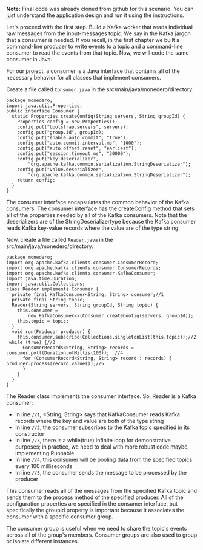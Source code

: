 
**Note:** Final code was already cloned from github for this scenario. You can just understand the application design and run it using the instructions.

Let's proceed with the first step. Build a Kafka worker that reads individual raw messages from the input-messages topic. We say in the Kafka jargon that a consumer is needed. If you recall, in the first chapter we built a command-line producer to write events to a topic and a command-line consumer to read the events from that topic. Now, we will code the same consumer in Java.

For our project, a consumer is a Java interface that contains all of the necessary behavior for all classes that implement consumers.

Create a file called `Consumer.java` in the src/main/java/monedero/directory:

```
package monedero;
import java.util.Properties;
public interface Consumer {
  static Properties createConfig(String servers, String groupId) {
    Properties config = new Properties();
    config.put("bootstrap.servers", servers);
    config.put("group.id", groupId);
    config.put("enable.auto.commit", "true");
    config.put("auto.commit.interval.ms", "1000");
    config.put("auto.offset.reset", "earliest");
    config.put("session.timeout.ms", "30000");
    config.put("key.deserializer",
        "org.apache.kafka.common.serialization.StringDeserializer");
    config.put("value.deserializer",
        "org.apache.kafka.common.serialization.StringDeserializer");
    return config;
  }
}
```

The consumer interface encapsulates the common behavior of the Kafka consumers. The consumer interface has the createConfig method that sets all of the properties needed by all of the Kafka consumers. Note that the deserializers are of the StringDeserializertype because the Kafka consumer reads Kafka key-value records where the value are of the type string.

Now, create a file called `Reader.java` in the src/main/java/monedero/directory:

```
package monedero;
import org.apache.kafka.clients.consumer.ConsumerRecord;
import org.apache.kafka.clients.consumer.ConsumerRecords;
import org.apache.kafka.clients.consumer.KafkaConsumer;
import java.time.Duration;
import java.util.Collections;
class Reader implements Consumer {
  private final KafkaConsumer<String, String> consumer;//1
  private final String topic;
  Reader(String servers, String groupId, String topic) {
    this.consumer =
        new KafkaConsumer<>(Consumer.createConfig(servers, groupId));
    this.topic = topic;
  }
  void run(Producer producer) {
    this.consumer.subscribe(Collections.singletonList(this.topic));//2
 while (true) {//3
      ConsumerRecords<String, String> records = consumer.poll(Duration.ofMillis(100));  //4
      for (ConsumerRecord<String, String> record : records) {
producer.process(record.value());//5
      }
    }
  }
}
```

The Reader class implements the consumer interface. So, Reader is a Kafka consumer:

- In line `//1`, <String, String> says that KafkaConsumer reads Kafka records where the key and value are both of the type string
- In line `//2`, the consumer subscribes to the Kafka topic specified in its constructor
- In line `//3`, there is a while(true) infinite loop for demonstrative purposes; in practice, we need to deal with more robust code maybe, implementing Runnable
- In line `//4`, this consumer will be pooling data from the specified topics every 100 milliseconds
- In line `//5`, the consumer sends the message to be processed by the producer

This consumer reads all of the messages from the specified Kafka topic and sends them to the process method of the specified producer. All of the configuration properties are specified in the consumer interface, but specifically the groupId property is important because it associates the consumer with a specific consumer group.

The consumer group is useful when we need to share the topic's events across all of the group's members. Consumer groups are also used to group or isolate different instances.